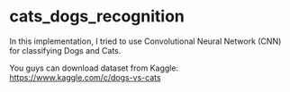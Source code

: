 # cats_dogs_recognition

In this implementation, I tried to use Convolutional Neural Network (CNN) for classifying Dogs and Cats.

You guys can download dataset from Kaggle: https://www.kaggle.com/c/dogs-vs-cats
